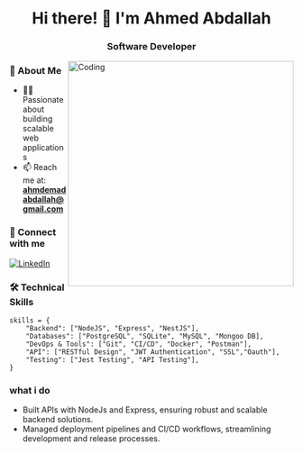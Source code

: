 


<h1 align="center">Hi there! 👋 I'm Ahmed Abdallah</h1>
<h3 align="center">Software Developer</h3>

<img align="right" alt="Coding" width="400" src="https://media.giphy.com/media/Rpl1sod1vCXK0L2SUN/giphy.gif">

### 💫 About Me
- 👨‍💻 Passionate about building scalable web applications
- 📫 Reach me at: **ahmdemadabdallah@gmail.com**
### 🤝 Connect with me
<p align="left">
  <a href="https://www.linkedin.com/in/ahmed-abdallah-17331226a/">
    <img src="https://img.shields.io/badge/LinkedIn-0077B5?style=for-the-badge&logo=linkedin&logoColor=white" alt="LinkedIn" />
  </a>
</p>

### 🛠️ Technical Skills

```Js
skills = {
    "Backend": ["NodeJS", "Express", "NestJS"],
    "Databases": ["PostgreSQL", "SQLite", "MySQL", "Mongoo DB],
    "DevOps & Tools": ["Git", "CI/CD", "Docker", "Postman"],
    "API": ["RESTful Design", "JWT Authentication", "SSL","Oauth"],
    "Testing": ["Jest Testing", "API Testing"],
}
```



### what i do
  - Built APIs with NodeJs and Express, ensuring robust and scalable backend solutions.
  - Managed deployment pipelines and CI/CD workflows, streamlining development and release processes.









